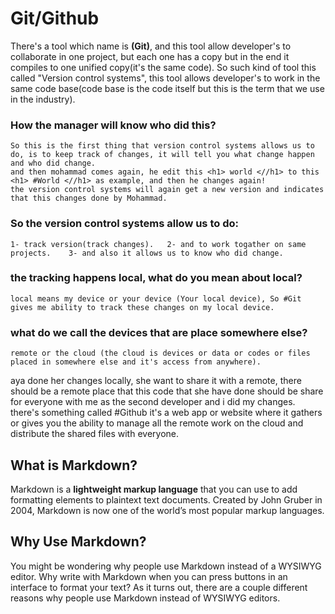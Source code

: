
# Git/Github

There's a tool which name is **(Git)**, and this tool allow developer's to collaborate in one project, but each one has a copy but in the end it compiles to one unified copy(it's the same code).
So such kind of tool this called "Version control systems", this tool allows developer's to work in the same code base(code base is the code itself but this is the term that we use in the industry).

### How the manager will know who did this? 
    So this is the first thing that version control systems allows us to do, is to keep track of changes, it will tell you what change happen and who did change.
    and then mohammad comes again, he edit this <h1> world <//h1> to this <h1> #World <//h1> as example, and then he changes again!
    the version control systems will again get a new version and indicates that this changes done by Mohammad.

### So the version control systems allow us to do:
    1- track version(track changes).   2- and to work togather on same projects.    3- and also it allows us to know who did change.

### the tracking happens local, what do you mean about local?
    local means my device or your device (Your local device), So #Git gives me ability to track these changes on my local device.

### what do we call the devices that are place somewhere else? 
    remote or the cloud (the cloud is devices or data or codes or files placed in somewhere else and it's access from anywhere).

aya done her changes locally, she want to share it with a remote, there should be a remote place that this code that she have done should be share for everyone with me as the second developer and i did my changes.
there's something called #Github it's a web app or website where it gathers or gives you the ability to manage all the remote work on the cloud and distribute the shared files with everyone.

## What is Markdown?
Markdown is a **lightweight markup language** that you can use to add formatting elements to plaintext text documents. Created by John Gruber in 2004, Markdown is now one of the world’s most popular markup languages.

## Why Use Markdown?
You might be wondering why people use Markdown instead of a WYSIWYG editor. Why write with Markdown when you can press buttons in an interface to format your text? As it turns out, there are a couple different reasons why people use Markdown instead of WYSIWYG editors.

